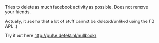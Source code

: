 Tries to delete as much facebook activity as possible.
Does not remove your friends.

Actually, it seems that a lot of stuff cannot be deleted/unliked using
the FB API. :(

Try it out here http://pulse.defekt.nl/nullbook/
